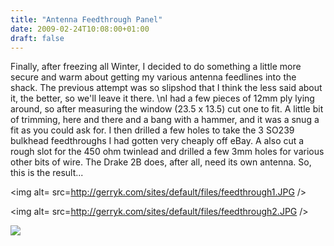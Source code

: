 ```yaml
---
title: "Antenna Feedthrough Panel"
date: 2009-02-24T10:08:00+01:00
draft: false
---
```


Finally, after freezing all Winter, I decided to do something a little more secure and warm about getting my various antenna feedlines into the shack. The previous attempt was so slipshod that I think the less said about it, the better, so we'll leave it there.
\nI had a few pieces of 12mm ply lying around, so after measuring the window (23.5 x 13.5) cut one to fit. A little bit of trimming, here and there and a bang with a hammer, and it was a snug a fit as you could ask for. I then drilled a few holes to take the 3 SO239 bulkhead feedthroughs I had gotten very cheaply off eBay. A also cut a rough slot for the 450 ohm twinlead and drilled a few 3mm holes for various other bits of wire. The Drake 2B does, after all, need its own antenna.
So, this is the result...

<img alt= src=http://gerryk.com/sites/default/files/feedthrough1.JPG />

<img alt= src=http://gerryk.com/sites/default/files/feedthrough2.JPG />

<img src=http://gerryk.com/sites/default/files/feedthrough3.JPG />
